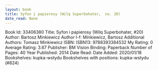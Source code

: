 ```yaml
---
layout: book
title: Syfon i papierosy (Wilq Superbohater,  no. 20)
date_read: None
---
```


Book Id: 33406380
Title: Syfon i papierosy (Wilq Superbohater, #20)
Author: Bartosz Minkiewicz
Author l-f: Minkiewicz, Bartosz
Additional Authors: Tomasz Minkiewicz
ISBN: 
ISBN13: 9788393384532
My Rating: 0
Average Rating: 3.67
Publisher: BM Vision
Binding: Paperback
Number of Pages: 40
Year Published: 2014
Date Read: 
Date Added: 2020/01/18
Bookshelves: kupka-wstydu
Bookshelves with positions: kupka-wstydu (#824)

